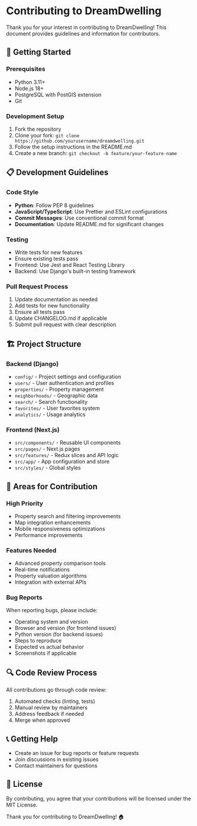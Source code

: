 # Contributing to DreamDwelling

Thank you for your interest in contributing to DreamDwelling! This document provides guidelines and information for contributors.

## 🚀 Getting Started

### Prerequisites

- Python 3.11+
- Node.js 18+
- PostgreSQL with PostGIS extension
- Git

### Development Setup

1. Fork the repository
2. Clone your fork: `git clone https://github.com/yourusername/dreamdwelling.git`
3. Follow the setup instructions in the README.md
4. Create a new branch: `git checkout -b feature/your-feature-name`

## 📋 Development Guidelines

### Code Style

- **Python**: Follow PEP 8 guidelines
- **JavaScript/TypeScript**: Use Prettier and ESLint configurations
- **Commit Messages**: Use conventional commit format
- **Documentation**: Update README.md for significant changes

### Testing

- Write tests for new features
- Ensure existing tests pass
- Frontend: Use Jest and React Testing Library
- Backend: Use Django's built-in testing framework

### Pull Request Process

1. Update documentation as needed
2. Add tests for new functionality
3. Ensure all tests pass
4. Update CHANGELOG.md if applicable
5. Submit pull request with clear description

## 🏗️ Project Structure

### Backend (Django)

- `config/` - Project settings and configuration
- `users/` - User authentication and profiles
- `properties/` - Property management
- `neighborhoods/` - Geographic data
- `search/` - Search functionality
- `favorites/` - User favorites system
- `analytics/` - Usage analytics

### Frontend (Next.js)

- `src/components/` - Reusable UI components
- `src/pages/` - Next.js pages
- `src/features/` - Redux slices and API logic
- `src/app/` - App configuration and store
- `src/styles/` - Global styles

## 🎯 Areas for Contribution

### High Priority

- Property search and filtering improvements
- Map integration enhancements
- Mobile responsiveness optimizations
- Performance improvements

### Features Needed

- Advanced property comparison tools
- Real-time notifications
- Property valuation algorithms
- Integration with external APIs

### Bug Reports

When reporting bugs, please include:

- Operating system and version
- Browser and version (for frontend issues)
- Python version (for backend issues)
- Steps to reproduce
- Expected vs actual behavior
- Screenshots if applicable

## 🔍 Code Review Process

All contributions go through code review:

1. Automated checks (linting, tests)
2. Manual review by maintainers
3. Address feedback if needed
4. Merge when approved

## 📞 Getting Help

- Create an issue for bug reports or feature requests
- Join discussions in existing issues
- Contact maintainers for questions

## 📄 License

By contributing, you agree that your contributions will be licensed under the MIT License.

Thank you for contributing to DreamDwelling! 🏠
